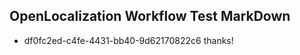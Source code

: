 ## OpenLocalization Workflow Test MarkDown
* df0fc2ed-c4fe-4431-bb40-9d62170822c6 
thanks!<!--HONumber=Mar16_HO2-->
